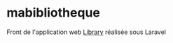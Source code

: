 # mabibliotheque

Front de l'application web [Library](https://github.com/ThierryVH/Library) réalisée sous Laravel
